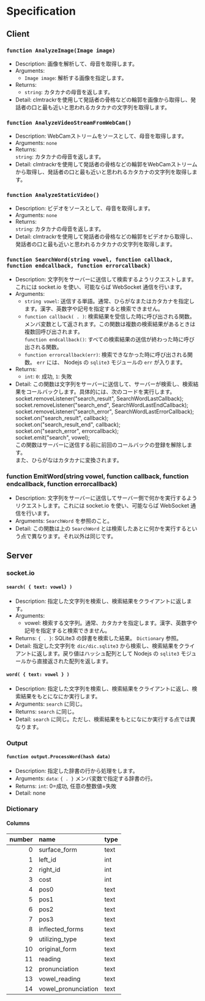 Specification
===
  
## Client
### `function AnalyzeImage(Image image)`  
* Description: 画像を解析して、母音を取得します。  
* Arguments:  
    * `Image image`: 解析する画像を指定します。  
* Returns:  
    * `string`: カタカナの母音を返します。  
* Detail:  clmtrackrを使用して発話者の骨格などの輪郭を画像から取得し、発話者の口と最も近いと思われるカタカナの文字列を取得します。  
  
### `function AnalyzeVideoStreamFromWebCam()`  
* Description: WebCamストリームをソースとして、母音を取得します。  
* Arguments: `none`  
* Returns:  
    `string`: カタカナの母音を返します。  
* Detail: clmtrackrを使用して発話者の骨格などの輪郭をWebCamストリームから取得し、発話者の口と最も近いと思われるカタカナの文字列を取得します。  
  
### `function AnalyzeStaticVideo()`  
* Description: ビデオをソースとして、母音を取得します。  
* Arguments: `none ` 
* Returns:  
    `string`: カタカナの母音を返します。  
* Detail: clmtrackrを使用して発話者の骨格などの輪郭をビデオから取得し、発話者の口と最も近いと思われるカタカナの文字列を取得します。  
  
### `function SearchWord(string vowel, function callback, function endcallback, function errorcallback)`  
* Description: 文字列をサーバーに送信して検索するようリクエストします。これには socket.io を使い、可能ならば WebSocket 通信を行います。  
* Arguments:  
    * `string vowel`: 送信する単語。通常、ひらがなまたはカタカナを指定します。漢字、英数字や記号を指定すると検索できません。  
    * `function callback( . )`: 検索結果を受信した時に呼び出される関数。メンバ変数として返されます。この関数は複数の検索結果があるときは複数回呼び出されます。  
    `function endcallback()`: すべての検索結果の送信が終わった時に呼び出される関数。  
    * `function errorcallback(err)`: 検索できなかった時に呼び出される関数。 `err` には、 Nodejs の `sqlite3` モジュールの `err` が入ります。  
* Returns:  
    * `int`: `0`: 成功, `1`: 失敗  
* Detail: この関数は文字列をサーバーに送信して、サーバーが検索し、検索結果をコールバックします。具体的には、次のコードを実行します。  
    socket.removeListener("search_result", SearchWordLastCallback);  
    socket.removeListener("search_end", SearchWordLastEndCallback);  
    socket.removeListener("search_error", SearchWordLastErrorCallback);  
    socket.on("search_result", callback);  
    socket.on("search_result_end", callback);  
    socket.on("search_error", errorcallback);  
    socket.emit("search", vowel);  
この関数はサーバーに送信する前に前回のコールバックの登録を解除します。  
また、ひらがなはカタカナに変換されます。

### function EmitWord(string vowel, function callback, function endcallback, function errorcallback)
* Description: 文字列をサーバーに送信してサーバー側で何かを実行するようリクエストします。これには socket.io を使い、可能ならば WebSocket 通信を行います。
* Arguments: `SearchWord` を参照のこと。
 * Detail: この関数は上の `SearchWord` とは検索したあとに何かを実行するという点で異なります。それ以外は同じです。

## Server
### socket.io
#### `search( { text: vowel} )`
* Description: 指定した文字列を検索し、検索結果をクライアントに返します。  
* Arguments:  
    * vowel: 検索する文字列。通常、カタカナを指定します。漢字、英数字や記号を指定すると検索できません。  
* Returns: `{ . }`: SQLite3 の辞書を検索した結果。 `Dictionary` 参照。  
* Detail: 指定した文字列を `dic/dic.sqlite3` から検索し、検索結果をクライアントに返します。戻り値はハッシュ配列として Nodejs の `sqlite3` モジュールから直接返された配列を返します。  

#### `word( { text: vowel } )`
* Description: 指定した文字列を検索し、検索結果をクライアントに返し、検索結果をもとになにか実行します。  
* Arguments: `search` に同じ。  
* Returns: `search` に同じ。  
* Detail: `search` に同じ。ただし、検索結果をもとになにか実行する点では異なります。  

### Output
#### `function output.ProcessWord(hash data)`
* Description: 指定した辞書の行から処理をします。
* Arguments: `data`: `{ . }` メンバ変数で指定する辞書の行。
* Returns: `int`: 0=成功, 任意の整数値=失敗
* Detail: none

### Dictionary
#### Columns

|number|name|type|
|--:|:--|:--|
|0|surface_form|text|
|1|left_id|int|
|2|right_id|int|
|3|cost|int|
|4|pos0|text|
|5|pos1|text|
|6|pos2|text|
|7|pos3|text|
|8|inflected_forms|text|
|9|utilizing_type|text|
|10|original_form|text|
|11|reading|text|
|12|pronunciation|text|
|13|vowel_reading|text|
|14|vowel_pronunciation|text|


